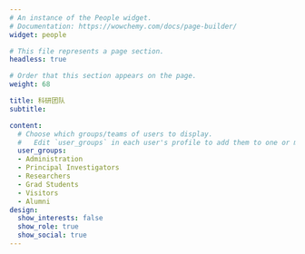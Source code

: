 ```yaml
---
# An instance of the People widget.
# Documentation: https://wowchemy.com/docs/page-builder/
widget: people

# This file represents a page section.
headless: true

# Order that this section appears on the page.
weight: 68

title: 科研团队
subtitle:

content:
  # Choose which groups/teams of users to display.
  #   Edit `user_groups` in each user's profile to add them to one or more of these groups.
  user_groups:
  - Administration
  - Principal Investigators
  - Researchers
  - Grad Students
  - Visitors
  - Alumni
design:
  show_interests: false
  show_role: true
  show_social: true
---
```

